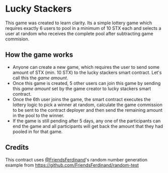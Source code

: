 # Lucky Stackers
This game was created to learn clarity. Its a simple lottery game which requires exactly 6 users to pool in a minimum of 10 STX each and selects a user at random who receives the complete pool after subtracting game commision.

## How the game works
* Anyone can create a new game, which requires the user to send some amount of STX (min. 10 STX) to the lucky stackers smart contract. Let's call this the *game amount*.
* Once this game is created, 5 other users can join this game by sending this *game amount* set by the game creator to lucky stackers smart contract.
* Once the 6th user joins the game, the smart contract executes the lottery logic to pick a winner at random, calculate the game commission to be sent to the contract deployer and then send the remaining amount in the pool to the winner.
* If the game is still pending after 5 days, any one of the participants can end the game and all participants will get back the amount that they had pooled in for that game.

## Credits
This contract uses [@FriendsFerdinand](https://github.com/FriendsFerdinand)'s random number generation example from https://github.com/FriendsFerdinand/random-test
